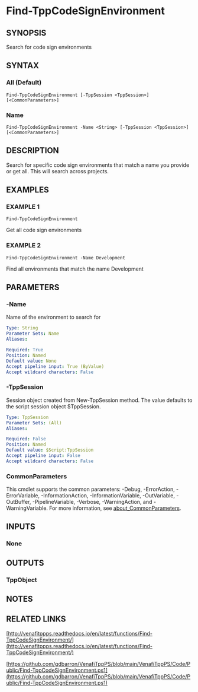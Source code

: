 # Find-TppCodeSignEnvironment

## SYNOPSIS
Search for code sign environments

## SYNTAX

### All (Default)
```
Find-TppCodeSignEnvironment [-TppSession <TppSession>] [<CommonParameters>]
```

### Name
```
Find-TppCodeSignEnvironment -Name <String> [-TppSession <TppSession>] [<CommonParameters>]
```

## DESCRIPTION
Search for specific code sign environments that match a name you provide or get all. 
This will search across projects.

## EXAMPLES

### EXAMPLE 1
```
Find-TppCodeSignEnvironment
```

Get all code sign environments

### EXAMPLE 2
```
Find-TppCodeSignEnvironment -Name Development
```

Find all environments that match the name Development

## PARAMETERS

### -Name
Name of the environment to search for

```yaml
Type: String
Parameter Sets: Name
Aliases:

Required: True
Position: Named
Default value: None
Accept pipeline input: True (ByValue)
Accept wildcard characters: False
```

### -TppSession
Session object created from New-TppSession method. 
The value defaults to the script session object $TppSession.

```yaml
Type: TppSession
Parameter Sets: (All)
Aliases:

Required: False
Position: Named
Default value: $Script:TppSession
Accept pipeline input: False
Accept wildcard characters: False
```

### CommonParameters
This cmdlet supports the common parameters: -Debug, -ErrorAction, -ErrorVariable, -InformationAction, -InformationVariable, -OutVariable, -OutBuffer, -PipelineVariable, -Verbose, -WarningAction, and -WarningVariable. For more information, see [about_CommonParameters](http://go.microsoft.com/fwlink/?LinkID=113216).

## INPUTS

### None
## OUTPUTS

### TppObject
## NOTES

## RELATED LINKS

[http://venafitppps.readthedocs.io/en/latest/functions/Find-TppCodeSignEnvironment/](http://venafitppps.readthedocs.io/en/latest/functions/Find-TppCodeSignEnvironment/)

[https://github.com/gdbarron/VenafiTppPS/blob/main/VenafiTppPS/Code/Public/Find-TppCodeSignEnvironment.ps1](https://github.com/gdbarron/VenafiTppPS/blob/main/VenafiTppPS/Code/Public/Find-TppCodeSignEnvironment.ps1)

